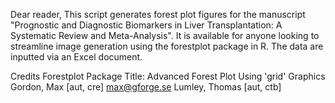 Dear reader,
This script generates forest plot figures for the manuscript "Prognostic and Diagnostic Biomarkers in Liver Transplantation: A Systematic Review and Meta-Analysis".
It is available for anyone looking to streamline image generation using the forestplot package in R. The data are inputted via an Excel document.

Credits
Forestplot Package
Title: Advanced Forest Plot Using 'grid' Graphics
Gordon, Max [aut, cre] <max@gforge.se>
Lumley, Thomas [aut, ctb]

